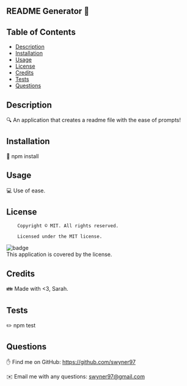  ## README Generator  👋

## Table of Contents

- [Description](#description)
- [Installation](#installation)
- [Usage](#usage)
- [License](#license)
- [Credits](#credits)
- [Tests](#tests)
- [Questions](#Questions)

## Description

🔍 An application that creates a readme file with the ease of prompts!

## Installation

💾 npm install

## Usage

💻 Use of ease.

## License

        Copyright © MIT. All rights reserved. 
        
        Licensed under the MIT license.
![badge](https://img.shields.io/badge/license-MIT-brightgreen)
<br />
This application is covered by the  license. 

## Credits

👪 Made with <3, Sarah.

## Tests

✏️ npm test

## Questions

✋ Find me on GitHub: https://github.com/swyner97

✉️ Email me with any questions: swyner97@gmail.com
